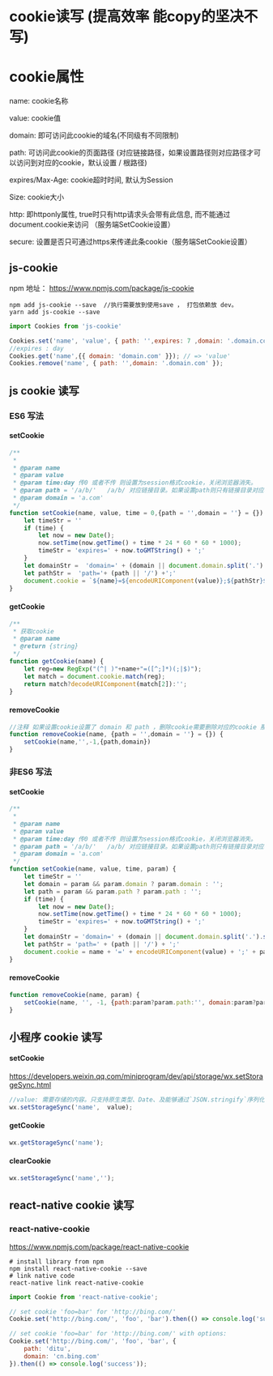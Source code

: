 # cookie读写 (提高效率 能copy的坚决不写)



# cookie属性

name: cookie名称

value: cookie值

domain: 即可访问此cookie的域名(不同级有不同限制)

path: 可访问此cookie的页面路径 (对应链接路径，如果设置路径则对应路径才可以访问到对应的cookie，默认设置 / 根路径)

expires/Max-Age: cookie超时时间, 默认为Session

Size: cookie大小

http: 即httponly属性, true时只有http请求头会带有此信息, 而不能通过document.cookie来访问 （服务端SetCookie设置）

secure: 设置是否只可通过https来传递此条cookie（服务端SetCookie设置）



## js-cookie

npm 地址： https://www.npmjs.com/package/js-cookie

<script src="https://cdn.jsdelivr.net/npm/js-cookie@2/src/js.cookie.min.js"></script>
```shell
npm add js-cookie --save  //执行需要放到使用save ， 打包依赖放 dev。
yarn add js-cookie --save
```

```js
import Cookies from 'js-cookie'

Cookies.set('name', 'value', { path: '',expires: 7 ,domain: '.domain.com' });
//expires : day
Cookies.get('name',{{ domain: 'domain.com' }}); // => 'value'
Cookies.remove('name', { path: '',domain: '.domain.com' });

```



## js cookie 读写

### ES6 写法

#### setCookie

```js
/**
 *
 * @param name
 * @param value
 * @param time:day 传0 或者不传 则设置为session格式cookie，关闭浏览器消失。
 * @param path = '/a/b/'   /a/b/ 对应链接目录。如果设置path则只有链接目录对应才可以访问到cookie,默认为根路径（站点都可访问）
 * @param domain = 'a.com'
 */
function setCookie(name, value, time = 0,{path = '',domain = ''} = {}) {
    let timeStr = ''
    if (time) {
        let now = new Date();
        now.setTime(now.getTime() + time * 24 * 60 * 60 * 1000);
        timeStr = 'expires=' + now.toGMTString() + ';'
    }
    let domainStr =  'domain=' + (domain || document.domain.split('.').slice(-2).join('.')) + ';'; //设置一级域名
    let pathStr =  'path='+ (path || '/') +';'
    document.cookie = `${name}=${encodeURIComponent(value)};${pathStr}${timeStr}${domainStr}`
}

```

#### getCookie

```js
/**
 * 获取cookie
 * @param name
 * @return {string}
 */
function getCookie(name) {
    let reg=new RegExp("(^| )"+name+"=([^;]*)(;|$)");
    let match = document.cookie.match(reg);
    return match?decodeURIComponent(match[2]):'';
}
```

#### removeCookie

```js
//注释 如果设置cookie设置了 domain 和 path ，删除cookie需要删除对应的cookie 那么删除cookie也需要设置path ,domain
function removeCookie(name, {path = '',domain = ''} = {}) {
    setCookie(name,'',-1,{path,domain})
}
```



### 非ES6 写法

#### setCookie

```js
/**
 *
 * @param name
 * @param value
 * @param time:day 传0 或者不传 则设置为session格式cookie，关闭浏览器消失。
 * @param path = '/a/b/'   /a/b/ 对应链接目录。如果设置path则只有链接目录对应才可以访问到cookie,默认为根路径（站点都可访问）
 * @param domain = 'a.com'
 */
function setCookie(name, value, time, param) {
    let timeStr = ''
    let domain = param && param.domain ? param.domain : '';
    let path = param && param.path ? param.path : '';
    if (time) {
        let now = new Date();
        now.setTime(now.getTime() + time * 24 * 60 * 60 * 1000);
        timeStr = 'expires=' + now.toGMTString() + ';'
    }
    let domainStr = 'domain=' + (domain || document.domain.split('.').slice(-2).join('.')) + ';'; //设置一级域名
    let pathStr = 'path=' + (path || '/') + ';'
    document.cookie = name + '=' + encodeURIComponent(value) + ';' + pathStr +timeStr + domainStr;
}
```





#### removeCookie

```js
function removeCookie(name, param) {
    setCookie(name, '', -1, {path:param?param.path:'', domain:param?param.domain:''})
}
```





## 小程序 cookie 读写

#### setCookie

https://developers.weixin.qq.com/miniprogram/dev/api/storage/wx.setStorageSync.html

```js
//value: 需要存储的内容。只支持原生类型、Date、及能够通过`JSON.stringify`序列化的对象。
wx.setStorageSync('name',  value);
```

#### getCookie

```js
wx.getStorageSync('name');
```



#### clearCookie

```js
wx.setStorageSync('name','');
```



## react-native cookie 读写



### react-native-cookie

https://www.npmjs.com/package/react-native-cookie

```shell
# install library from npm
npm install react-native-cookie --save
# link native code
react-native link react-native-cookie

```

```js
import Cookie from 'react-native-cookie';

// set cookie 'foo=bar' for 'http://bing.com/'
Cookie.set('http://bing.com/', 'foo', 'bar').then(() => console.log('success'));

// set cookie 'foo=bar' for 'http://bing.com/' with options:
Cookie.set('http://bing.com/', 'foo', 'bar', {
    path: 'ditu',
    domain: 'cn.bing.com'
}).then(() => console.log('success'));

```



#### 
